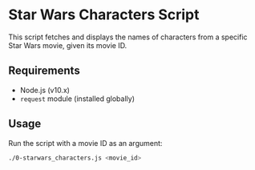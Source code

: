 
# Star Wars Characters Script

This script fetches and displays the names of characters from a specific Star Wars movie, given its movie ID.

## Requirements

- Node.js (v10.x)
- `request` module (installed globally)

## Usage

Run the script with a movie ID as an argument:

```bash
./0-starwars_characters.js <movie_id>
```
